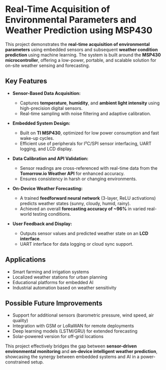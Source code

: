 # Real-Time Acquisition of Environmental Parameters and Weather Prediction using MSP430

This project demonstrates the **real-time acquisition of environmental parameters** using embedded sensors and subsequent **weather condition prediction** using machine learning. The system is built around the **MSP430 microcontroller**, offering a low-power, portable, and scalable solution for on-site weather sensing and forecasting.

## Key Features

- **Sensor-Based Data Acquisition:**
  - Captures **temperature**, **humidity**, and **ambient light intensity** using high-precision digital sensors.
  - Real-time sampling with noise filtering and adaptive calibration.
  
- **Embedded System Design:**
  - Built on **TI MSP430**, optimized for low power consumption and fast wake-up cycles.
  - Efficient use of peripherals for I²C/SPI sensor interfacing, UART logging, and LCD display.

- **Data Calibration and API Validation:**
  - Sensor readings are cross-referenced with real-time data from the **Tomorrow.io Weather API** for enhanced accuracy.
  - Ensures consistency in harsh or changing environments.

- **On-Device Weather Forecasting:**
  - A trained **feedforward neural network** (3-layer, ReLU activations) predicts weather states (sunny, cloudy, humid, rainy).
  - Achieved an overall **forecasting accuracy of ~96%** in varied real-world testing conditions.

- **User Feedback and Display:**
  - Outputs sensor values and predicted weather state on an **LCD interface**.
  - UART interface for data logging or cloud sync support.

## Applications

- Smart farming and irrigation systems  
- Localized weather stations for urban planning  
- Educational platforms for embedded AI  
- Industrial automation based on weather sensitivity  

## Possible Future Improvements

- Support for additional sensors (barometric pressure, wind speed, air quality)  
- Integration with GSM or LoRaWAN for remote deployments  
- Deep learning models (LSTM/GRU) for extended forecasting  
- Solar-powered version for off-grid locations  

This project effectively bridges the gap between **sensor-driven environmental monitoring** and **on-device intelligent weather prediction**, showcasing the synergy between embedded systems and AI in a power-constrained setup.
